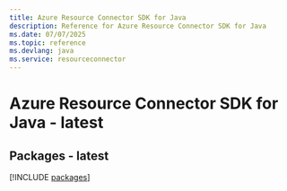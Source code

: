 ```yaml
---
title: Azure Resource Connector SDK for Java
description: Reference for Azure Resource Connector SDK for Java
ms.date: 07/07/2025
ms.topic: reference
ms.devlang: java
ms.service: resourceconnector
---
```

# Azure Resource Connector SDK for Java - latest
## Packages - latest
[!INCLUDE [packages](resource-connector-index.md)]